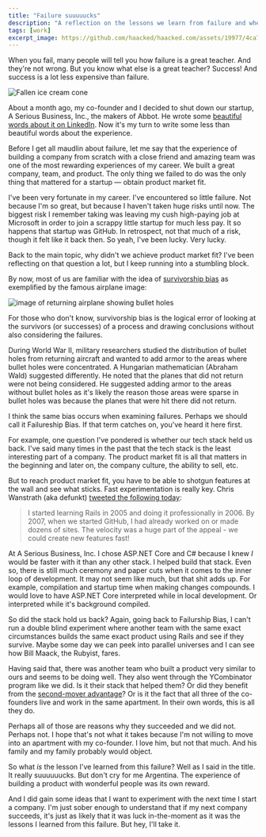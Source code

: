 ```yaml
---
title: "Failure suuuuucks"
description: "A reflection on the lessons we learn from failure and whether those lessons are tainted by the opposite of survorship bias."
tags: [work]
excerpt_image: https://github.com/haacked/haacked.com/assets/19977/4ca7b2c4-d353-4282-bb17-1713e74b9fbe
---
```


When you fail, many people will tell you how failure is a great teacher. And they're not wrong. But you know what else is a great teacher? Success! And success is a lot less expensive than failure.

![Fallen ice cream cone](https://github.com/haacked/haacked.com/assets/19977/4ca7b2c4-d353-4282-bb17-1713e74b9fbe)

About a month ago, my co-founder and I decided to shut down our startup, A Serious Business, Inc., the makers of Abbot. He wrote some [beautiful words about it on LinkedIn](https://www.linkedin.com/feed/update/urn:li:activity:7114700034398425088/). Now it's my turn to write some less than beautiful words about the experience.

Before I get all maudlin about failure, let me say that the experience of building a company from scratch with a close friend and amazing team was one of the most rewarding experiences of my career. We built a great company, team, and product. The only thing we failed to do was the only thing that mattered for a startup — obtain product market fit.

I've been very fortunate in my career. I've encountered so little failure. Not because I'm so great, but because I haven't taken huge risks until now. The biggest risk I remember taking was leaving my cush high-paying job at Microsoft in order to join a scrappy little startup for much less pay. It so happens that startup was GitHub. In retrospect, not that much of a risk, though it felt like it back then. So yeah, I've been lucky. Very lucky.

Back to the main topic, why didn't we achieve product market fit? I've been reflecting on that question a lot, but I keep running into a stumbling block.

By now, most of us are familiar with the idea of [survivorship bias](https://en.wikipedia.org/wiki/Survivorship_bias) as exemplified by the famous airplane image:

![image of returning airplane showing bullet holes](https://github.com/haacked/haacked.com/assets/19977/4f69f803-2f8c-4d7a-aa7d-2eabec54cf25)

For those who don't know, survivorship bias is the logical error of looking at the survivors (or successes) of a process and drawing conclusions without also considering the failures.

During World War II, military researchers studied the distribution of bullet holes from returning aircraft and wanted to add armor to the areas where bullet holes were concentrated. A Hungarian mathematician (Abraham Wald) suggested differently. He noted that the planes that did not return were not being considered. He suggested adding armor to the areas without bullet holes as it's likely the reason those areas were sparse in bullet holes was because the planes that were hit there did not return.

I think the same bias occurs when examining failures. Perhaps we should call it Failureship Bias. If that term catches on, you've heard it here first.

For example, one question I've pondered is whether our tech stack held us back. I've said many times in the past that the tech stack is the least interesting part of a company. The product market fit is all that matters in the beginning and later on, the company culture, the ability to sell, etc.

But to reach product market fit, you have to be able to shotgun features at the wall and see what sticks. Fast experimentation is really key. Chris Wanstrath (aka defunkt) [tweeted the following today](https://twitter.com/defunkt/status/1724186412738826499):

> I started learning Rails in 2005 and doing it professionally in 2006. By 2007, when we started GitHub, I had already worked on or made dozens of sites. The velocity was a huge part of the appeal - we could create new features fast!

At A Serious Business, Inc. I chose ASP.NET Core and C# because I knew *I* would be faster with it than any other stack. I helped build that stack. Even so, there is still much ceremony and paper cuts when it comes to the inner loop of development. It may not seem like much, but that shit adds up. For example, compilation and startup time when making changes compounds. I would love to have ASP.NET Core interpreted while in local development. Or interpreted while it's background compiled.

So did the stack hold us back? Again, going back to Failurship Bias, I can't run a double blind experiment where another team with the same exact circumstances builds the same exact product using Rails and see if they survive. Maybe some day we can peek into parallel universes and I can see how Bill Maack, the Rubyist, fares.

Having said that, there was another team who built a product very similar to ours and seems to be doing well. They also went through the YCombinator program like we did. Is it their stack that helped them? Or did they benefit from the [second-mover advantage](https://insight.kellogg.northwestern.edu/article/the_second_mover_advantage)? Or is it the fact that all three of the co-founders live and work in the same apartment. In their own words, this is all they do.

Perhaps all of those are reasons why they succeeded and we did not. Perhaps not. I hope that's not what it takes because I'm not willing to move into an apartment with my co-founder. I love him, but not that much. And his family and my family probably would object.

So what *is* the lesson I've learned from this failure? Well as I said in the title. It really suuuuuucks. But don't cry for me Argentina. The experience of building a product with wonderful people was its own reward.

And I did gain some ideas that I want to experiment with the next time I start a company. I'm just sober enough to understand that if my next company succeeds, it's just as likely that it was luck in-the-moment as it was the lessons I learned from this failure. But hey, I'll take it.